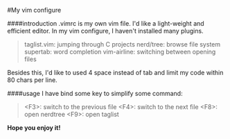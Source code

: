 #My vim configure

####introduction
.vimrc is my own vim file. I'd like a light-weight and efficient editor. In my vim configure, I haven't installed many plugins.
> taglist.vim: jumping through C projects
> nerd/tree: browse file system
> supertab: word completion
> vim-airline: switching between opening files

Besides this, I'd like to used 4 space instead of tab and limit my code within 80 chars per line.

####usage
I have bind some key to simplify some command:
> <F3\>: switch to the previous file
> <F4\>: switch to the next file
> <F8\>: open nerdtree
> <F9\>: open taglist

**Hope you enjoy it!**